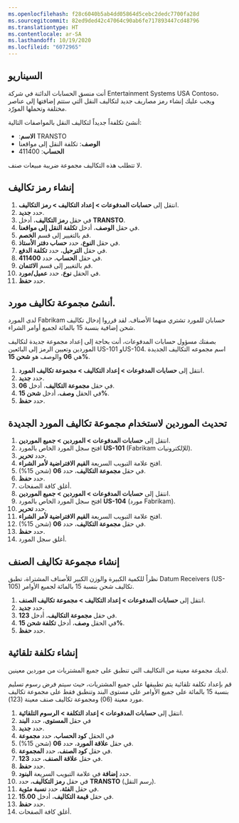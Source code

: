 ```yaml
---
ms.openlocfilehash: f28c6040b5ab4dd05864d5cebc2dedc7700fa28d
ms.sourcegitcommit: 82ed9ded42c47064c90ab6fe717893447cd48796
ms.translationtype: HT
ms.contentlocale: ar-SA
ms.lasthandoff: 10/19/2020
ms.locfileid: "6072965"
---
```


## <a name="scenario"></a>السيناريو
أنت منسق الحسابات الدائنة في شركة Entertainment Systems USA Contoso، ويجب عليك إنشاء رمز مصاريف جديد لتكاليف النقل التي ستتم إضافتها إلى عناصر مختلفة وتحملها المورّد.

أنشئ تكلفةاً جديداً لتكاليف النقل بالمواصفات التالية:

-   **الاسم**:‏ TRANSTO
-   **الوصف**: تكلفة النقل إلى مواقعنا
-   **الحساب**:‏ 411400

لا تتطلب هذه التكاليف مجموعة ضريبة مبيعات صنف.

## <a name="create-a-charges-code"></a>إنشاء رمز تكاليف

1.  انتقل إلى **حسابات المدفوعات > إعداد التكاليف > رمز التكاليف**.
2.  حدد **جديد‎**.
3.  في حقل **رمز التكاليف**، أدخل **TRANSTO**.
4.  في حقل **الوصف**، أدخل **تكلفة النقل إلى مواقعنا**.
5.  قم بالتغيير إلى قسم **الخصم**.
6.  في حقل **النوع**، حدد **حساب دفتر الأستاذ**.
7.  في حقل **الترحيل**، حدد **تكلفة الدفع**.
8.  في حقل **الحساب**، حدد **411400**.
9.  قم بالتغيير إلى قسم **الائتمان**.
10. في الحقل **نوع**، حدد **عميل/مورد**.
11. حدد **حفظ**.

## <a name="create-a-vendor-charges-group"></a>أنشئ مجموعة تكاليف مورد.

لدى المورد Fabrikam حسابان للمورد تشتري منهما الأصناف.
لقد قرروا إدخال تكاليف شحن إضافية بنسبة 15 بالمائة لجميع أوامر الشراء.

بصفتك مسؤول حسابات المدفوعات، أنت بحاجة إلى إعداد مجموعة جديدة لتكاليف الموردين وتعيين الرمز إلى البائعين US-101 وUS-104.
اسم مجموعه التكاليف الجديدة هي **06** والوصف هو **شحن 15%**.


1.  انتقل إلى **حسابات المدفوعات > إعداد التكاليف > مجموعة تكاليف المورد**.
2.  حدد **جديد‎**.
3.  في حقل **مجموعة التكاليف**، أدخل **06**.
4.  في الحقل **وصف**، أدخل **شحن 15%**.
5.  حدد **حفظ**.
 
## <a name="update-vendors-to-use-the-new-vendor-charges-group"></a>تحديث الموردين لاستخدام مجموعة تكاليف المورد الجديدة

1.  انتقل إلى **حسابات المدفوعات > الموردين > جميع الموردين**.
2.  افتح سجل المورد الخاص بالمورد **US-101** ‏(Fabrikam للإلكترونيات).
3.  حدد **تحرير**.
4.  افتح علامة التبويب السريعة **القيم الافتراضية لأمر الشراء**.
5.  في حقل **مجموعة التكاليف**، حدد **06** (شحن 15%).
6.  حدد **حفظ**.
7.  أغلق كافة الصفحات.
7.  انتقل إلى **حسابات المدفوعات > الموردين > جميع الموردين**.
8.  افتح سجل المورد الخاص بالمورد **US-104** ‏(مورد Fabrikam).
9.  حدد **تحرير**.
10. افتح علامة التبويب السريعة **القيم الافتراضية لأمر الشراء**.
11. في حقل **مجموعة التكاليف**، حدد **06** (شحن 15%).
12. حدد **حفظ**.
13. أغلق سجل المورد.

## <a name="create-an-item-charges-group"></a>إنشاء مجموعة تكاليف الصنف 

نظراً للكمية الكبيرة والوزن الكبير للأصناف المشتراة، تطبق Datum Receivers ‏(US-105) تكاليف شحن بنسبة 15 بالمائة لجميع الأوامر.

1.  انتقل إلى **حسابات المدفوعات > إعداد التكاليف > مجموعة تكاليف الصنف**.
2.  حدد **جديد‎**.
3.  في حقل **مجموعة التكاليف**، أدخل **123**.
4.  في الحقل **وصف**، أدخل **تكلفة شحن 15%**.
5.  حدد **حفظ**.

## <a name="create-an-automatic-charge"></a>إنشاء تكلفة تلقائية 

لديك مجموعة معينة من التكاليف التي تنطبق على جميع المشتريات من موردين معينين.

قم بإعداد تكلفة تلقائية يتم تطبيقها على جميع المشتريات، حيث سيتم فرض رسوم تسليم بنسبة 15 بالمائة على جميع الأوامر على مستوى البند وتنطبق فقط على مجموعة تكاليف مورد معينة (06) ومجموعة تكاليف صنف معينة (123).

1.  انتقل إلى **حسابات المدفوعات > إعداد التكلفة > الرسوم التلقائية**.
2.  في حقل **المستوى**، حدد **البند** 
2.  حدد **جديد‎**.
4.  في الحقل **كود الحساب**، حدد **مجموعة**
5.  في حقل **علاقة المورد**، حدد **06** (شحن 15%).
6.  في حقل **كود الصنف**، حدد **المجموعة**.
7.  في حقل **علاقة الصنف**، حدد **123**.
8.  حدد **حفظ**.
9.  حدد **إضافة** في علامة التبويب السريعة **البنود**.
10. في حقل **رمز التكاليف**، حدد **TRANSTO** (رسم النقل).
11. في حقل **الفئة**، حدد **نسبة مئوية**.
12. في حقل **قيمة التكاليف**، أدخل **15.00**.
13. حدد **حفظ**.
14. أغلق كافة الصفحات.
